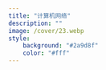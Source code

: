 ```yaml
---
title: "计算机网络"
description: ""
image: /cover/23.webp
style:
    background: "#2a9d8f"
    color: "#fff"
---
```

